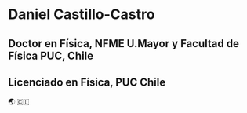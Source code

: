 # Daniel Castillo-Castro
## Doctor en Física, NFME U.Mayor y Facultad de Física PUC, Chile
## Licenciado en Física, PUC Chile

🌏 🇨🇱
